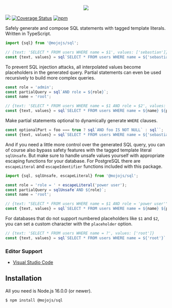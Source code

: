<p align="center">
  <a href="https://mojojs.org">
    <img src="https://github.com/mojolicious/mojo.js/blob/main/docs/images/logo.png?raw=true" style="margin: 0 auto;">
  </a>
</p>

[![](https://github.com/mojolicious/sql.js/workflows/test/badge.svg)](https://github.com/mojolicious/sql.js/actions)
[![Coverage Status](https://coveralls.io/repos/github/mojolicious/sql.js/badge.svg?branch=main)](https://coveralls.io/github/mojolicious/sql.js?branch=main)
[![npm](https://img.shields.io/npm/v/@mojojs/sql.svg)](https://www.npmjs.com/package/@mojojs/sql)

Safely generate and compose SQL statements with tagged template literals. Written in TypeScript.

```js
import {sql} from '@mojojs/sql';

// {text: 'SELECT * FROM users WHERE name = $1', values: ['sebastian']}
const {text, values} = sql`SELECT * FROM users WHERE name = ${'sebastian'}`.toQuery();
```

To prevent SQL injection attacks, all interpolated values become placeholders in the generated query. Partial
statements can even be used recursively to build more complex queries.

```js
const role = 'admin';
const partialQuery = sql`AND role = ${role}`;
const name = 'root';

// {text: 'SELECT * FROM users WHERE name = $1 AND role = $2', values: ['root', 'admin']}
const {text, values} = sql`SELECT * FROM users WHERE name = ${name} ${partialQuery}`.toQuery();
```

Make partial statements optional to dynamically generate `WHERE` clauses.

```js
const optionalPart = foo === true ? sql`AND foo IS NOT NULL` : sql``;
const {text, values} = sql`SELECT * FROM users WHERE name = ${'sebastian'} ${optionalPart}`.toQuery();
```

And if you need a little more control over the generated SQL query, you can of course also bypass safety features with
the tagged template literal `sqlUnsafe`. But make sure to handle unsafe values yourself with appropriate escaping
functions for your database. For PostgreSQL there are `escapeLiteral` and `escapeIdentifier` functions included with
this package.

```js
import {sql, sqlUnsafe, escapeLiteral} from '@mojojs/sql';

const role = 'role = ' + escapeLiteral('power user');
const partialQuery = sqlUnsafe`AND ${role}`;
const name = 'root';

// {text: "SELECT * FROM users WHERE name = $1 AND role = 'power user'", values: ['root']}
const {text, values} = sql`SELECT * FROM users WHERE name = ${name} ${partialQuery}`.toQuery();
```

For databases that do not support numbered placeholders like `$1` and `$2`, you can set a custom character with the
`placeholder` option.

```js
// {text: 'SELECT * FROM users WHERE name = ?', values: ['root']}
const {text, values} = sql`SELECT * FROM users WHERE name = ${'root'}`.toQuery({placeholder: '?'});
```

### Editor Support

* [Visual Studio Code](https://marketplace.visualstudio.com/items?itemName=kraih.javascript-tmpl-support)

## Installation

All you need is Node.js 16.0.0 (or newer).

```
$ npm install @mojojs/sql
```
